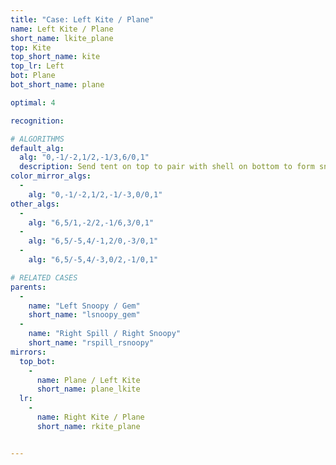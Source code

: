 ```yaml
---
title: "Case: Left Kite / Plane"
name: Left Kite / Plane
short_name: lkite_plane
top: Kite
top_short_name: kite
top_lr: Left
bot: Plane
bot_short_name: plane

optimal: 4

recognition:

# ALGORITHMS
default_alg:
  alg: "0,-1/-2,1/2,-1/3,6/0,1"
  description: Send tent on top to pair with shell on bottom to form snoopy/gem.
color_mirror_algs:
  -
    alg: "0,-1/-2,1/2,-1/-3,0/0,1"
other_algs:
  -
    alg: "6,5/1,-2/2,-1/6,3/0,1"
  -
    alg: "6,5/-5,4/-1,2/0,-3/0,1"
  -
    alg: "6,5/-5,4/-3,0/2,-1/0,1"

# RELATED CASES
parents:
  -
    name: "Left Snoopy / Gem"
    short_name: "lsnoopy_gem"
  -
    name: "Right Spill / Right Snoopy"
    short_name: "rspill_rsnoopy"
mirrors:
  top_bot:
    -
      name: Plane / Left Kite
      short_name: plane_lkite
  lr:
    -
      name: Right Kite / Plane
      short_name: rkite_plane


---
```


